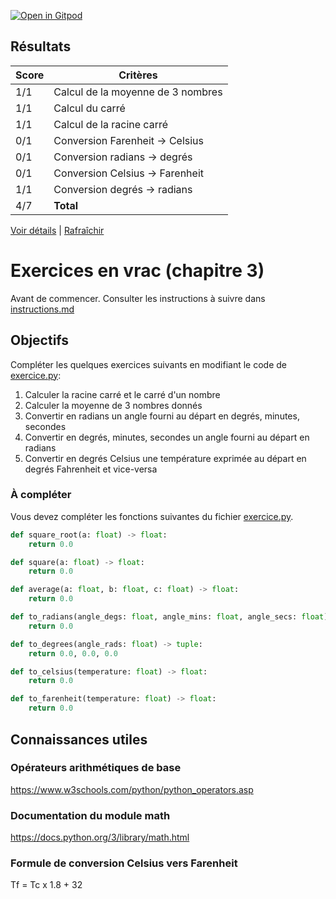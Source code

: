 [![Open in Gitpod](https://gitpod.io/button/open-in-gitpod.svg)](https://gitpod-redirect-0.herokuapp.com/)













## Résultats
Score | Critères
--- | ---
1/1 | Calcul de la moyenne de 3 nombres
1/1 | Calcul du carré
1/1 | Calcul de la racine carré
0/1 | Conversion Farenheit -> Celsius
0/1 | Conversion radians -> degrés
0/1 | Conversion Celsius -> Farenheit
1/1 | Conversion degrés -> radians
4/7 | **Total**

[Voir détails](./logs/tests_results.txt) | [Rafraîchir](../../)
# Exercices en vrac (chapitre 3)

Avant de commencer. Consulter les instructions à suivre dans [instructions.md](instructions.md)

## Objectifs

Compléter les quelques exercices suivants en modifiant le code de [exercice.py](exercice.py):

1. Calculer la racine carré et le carré d'un nombre
2. Calculer la moyenne de 3 nombres donnés
3. Convertir en radians un angle fourni au départ en degrés, minutes, secondes
4. Convertir en degrés, minutes, secondes un angle fourni au départ en radians
5. Convertir en degrés Celsius une température exprimée au départ en degrés Fahrenheit et vice-versa

### À compléter
Vous devez compléter les fonctions suivantes du fichier [exercice.py](exercice.py).

```python
def square_root(a: float) -> float:
    return 0.0

def square(a: float) -> float:
    return 0.0

def average(a: float, b: float, c: float) -> float:
    return 0.0

def to_radians(angle_degs: float, angle_mins: float, angle_secs: float) -> float:
    return 0.0

def to_degrees(angle_rads: float) -> tuple:
    return 0.0, 0.0, 0.0

def to_celsius(temperature: float) -> float:
    return 0.0

def to_farenheit(temperature: float) -> float:
    return 0.0
```

## Connaissances utiles

### Opérateurs arithmétiques de base
https://www.w3schools.com/python/python_operators.asp

### Documentation du module math
https://docs.python.org/3/library/math.html

### Formule de conversion Celsius vers Farenheit
Tf = Tc x 1.8 + 32
